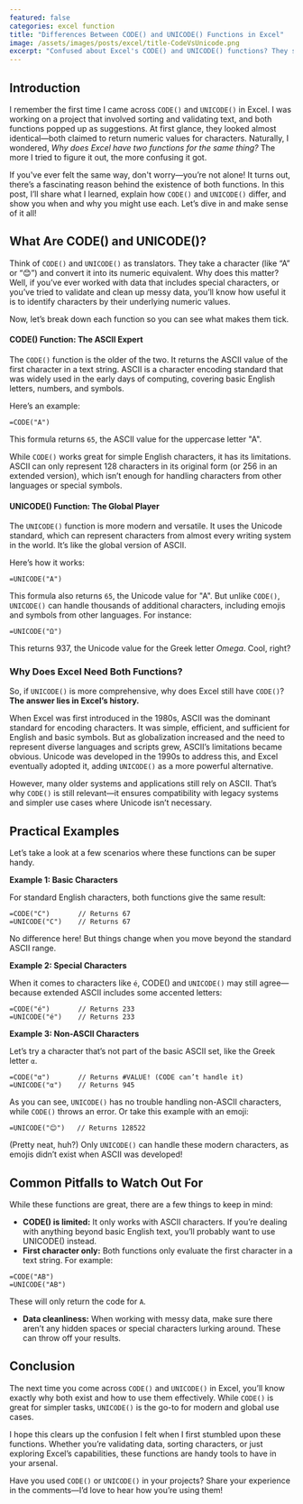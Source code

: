 ```yaml
---
featured: false
categories: excel function
title: "Differences Between CODE() and UNICODE() Functions in Excel"
image: /assets/images/posts/excel/title-CodeVsUnicode.png
excerpt: "Confused about Excel's CODE() and UNICODE() functions? They seem similar but have different purposes. This quick guide explains how they work and when to use each!"
---
```


## Introduction

I remember the first time I came across `CODE()` and `UNICODE()` in Excel. I was working on a project that involved sorting and validating text, and both functions popped up as suggestions. At first glance, they looked almost identical—both claimed to return numeric values for characters. Naturally, I wondered, _Why does Excel have two functions for the same thing?_ The more I tried to figure it out, the more confusing it got.

If you've ever felt the same way, don't worry—you’re not alone! It turns out, there’s a fascinating reason behind the existence of both functions. In this post, I’ll share what I learned, explain how `CODE()` and `UNICODE()` differ, and show you when and why you might use each. Let’s dive in and make sense of it all!

## What Are CODE() and UNICODE()?

Think of `CODE()` and `UNICODE()` as translators. They take a character (like “A” or “😊”) and convert it into its numeric equivalent. Why does this matter? Well, if you’ve ever worked with data that includes special characters, or you’ve tried to validate and clean up messy data, you’ll know how useful it is to identify characters by their underlying numeric values.

Now, let’s break down each function so you can see what makes them tick.

#### CODE() Function: The ASCII Expert

The `CODE()` function is the older of the two. It returns the ASCII value of the first character in a text string. ASCII is a character encoding standard that was widely used in the early days of computing, covering basic English letters, numbers, and symbols.

Here’s an example:

```excel
=CODE("A")
```
This formula returns `65`, the ASCII value for the uppercase letter "A".

While `CODE()` works great for simple English characters, it has its limitations. ASCII can only represent 128 characters in its original form (or 256 in an extended version), which isn’t enough for handling characters from other languages or special symbols.

#### UNICODE() Function: The Global Player

The `UNICODE()` function is more modern and versatile. It uses the Unicode standard, which can represent characters from almost every writing system in the world. It’s like the global version of ASCII.

Here’s how it works:

```excel
=UNICODE("A")
```
This formula also returns `65`, the Unicode value for "A". But unlike `CODE()`, `UNICODE()` can handle thousands of additional characters, including emojis and symbols from other languages. For instance:

```excel
=UNICODE("Ω")
```
This returns 937, the Unicode value for the Greek letter *Omega*. Cool, right?

### Why Does Excel Need Both Functions?

So, if `UNICODE()` is more comprehensive, why does Excel still have `CODE()`? **The answer lies in Excel’s history.**

When Excel was first introduced in the 1980s, ASCII was the dominant standard for encoding characters. It was simple, efficient, and sufficient for English and basic symbols. But as globalization increased and the need to represent diverse languages and scripts grew, ASCII’s limitations became obvious. Unicode was developed in the 1990s to address this, and Excel eventually adopted it, adding `UNICODE()` as a more powerful alternative.

However, many older systems and applications still rely on ASCII. That’s why `CODE()` is still relevant—it ensures compatibility with legacy systems and simpler use cases where Unicode isn’t necessary.

## Practical Examples

Let’s take a look at a few scenarios where these functions can be super handy.

**Example 1: Basic Characters**

For standard English characters, both functions give the same result:

```excel
=CODE("C")       // Returns 67
=UNICODE("C")    // Returns 67
```
No difference here! But things change when you move beyond the standard ASCII range.

**Example 2: Special Characters**

When it comes to characters like `é`, CODE() and `UNICODE()` may still agree—because extended ASCII includes some accented letters:

```excel
=CODE("é")       // Returns 233
=UNICODE("é")    // Returns 233
```

**Example 3: Non-ASCII Characters**

Let’s try a character that’s not part of the basic ASCII set, like the Greek letter `α`.

```excel
=CODE("α")       // Returns #VALUE! (CODE can’t handle it)
=UNICODE("α")    // Returns 945
```
As you can see, `UNICODE()` has no trouble handling non-ASCII characters, while `CODE()` throws an error. Or take this example with an emoji:

```excel
=UNICODE("😊")   // Returns 128522
```
(Pretty neat, huh?) Only `UNICODE()` can handle these modern characters, as emojis didn’t exist when ASCII was developed!

## Common Pitfalls to Watch Out For

While these functions are great, there are a few things to keep in mind:

- **CODE() is limited:** It only works with ASCII characters. If you’re dealing with anything beyond basic English text, you’ll probably want to use UNICODE() instead.
- **First character only:** Both functions only evaluate the first character in a text string. For example:
```excel
=CODE("AB")
=UNICODE("AB")
```
These will only return the code for `A`.
- **Data cleanliness:** When working with messy data, make sure there aren’t any hidden spaces or special characters lurking around. These can throw off your results.

## Conclusion

The next time you come across `CODE()` and `UNICODE()` in Excel, you’ll know exactly why both exist and how to use them effectively. While `CODE()` is great for simpler tasks, `UNICODE()` is the go-to for modern and global use cases.

I hope this clears up the confusion I felt when I first stumbled upon these functions. Whether you’re validating data, sorting characters, or just exploring Excel’s capabilities, these functions are handy tools to have in your arsenal.

Have you used `CODE()` or `UNICODE()` in your projects? Share your experience in the comments—I’d love to hear how you’re using them!